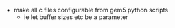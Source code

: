 
- make all c files configurable from gem5 python scripts
    - ie let buffer sizes etc be a parameter

